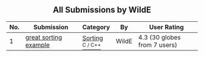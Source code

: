 ﻿<div align="center">

## All Submissions by WildE

</div>

No.  | Submission | Category | By   | User Rating
---- | ---------- | -------- | ---- | -----------
1 | [great sorting example<br />](https://github.com/Planet-Source-Code/wilde-great-sorting-example__3-3665) | [Sorting<br /><sup>C / C++</sup>](../ByCategory/sorting__3-24.md) | WildE | 4.3 (30 globes from 7 users)
